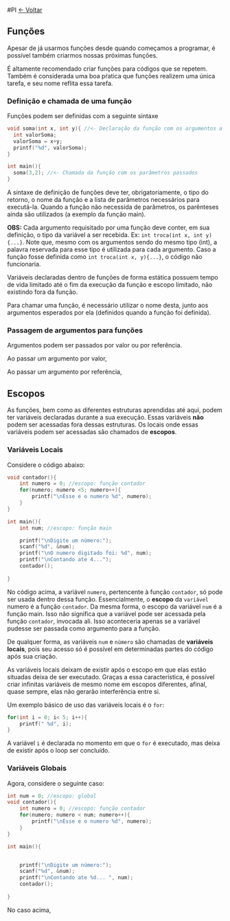 #PI 
[<- Voltar](./Menu.md)
## Funções

Apesar de já usarmos funções desde quando começamos a programar, é possível também criarmos nossas próximas funções.

É altamente recomendado criar funções para códigos que se repetem. Também é considerada uma boa pŕatica que funções realizem uma única tarefa, e seu nome reflita essa tarefa.
### Definição e chamada de uma função

Funções podem ser definidas com a seguinte sintaxe

```c
void soma(int x, int y){ //<- Declaração da função com os argumentos a serem manipulados
  int valorSoma;
  valorSoma = x+y;
  printf("%d", valorSoma);
}

int main(){
  soma(3,2); //<- Chamada da função com os parâmetros passados
}
```

A sintaxe de definição de funções deve ter, obrigatoriamente, o tipo do retorno, o nome da função e a lista de parâmetros necessários para executá-la.
Quando a função não necessida de parâmetros, os parênteses ainda são utilizados (a exemplo da função main).

**OBS:** Cada argumento requisitado por uma função deve conter, em sua definição, o tipo da variável a ser recebida. Ex: ```int troca(int x, int y){...}```. Note que, mesmo com os argumentos sendo do mesmo tipo (int), a palavra reservada para esse tipo é utilizada para cada argumento. Caso a função fosse definida como ```int troca(int x, y){...}```, o código não funcionaria.

Variáveis declaradas dentro de funções de forma estática possuem tempo de vida limitado até o fim da execução da função e escopo limitado, não existindo fora da função.

Para chamar uma função, é necessário utilizar o nome desta, junto aos argumentos esperados por ela (definidos quando a função foi definida).

### Passagem de argumentos para funções

Argumentos podem ser passados por valor ou por referência.

Ao passar um argumento por valor,

Ao passar um argumento por referência,

## Escopos

As funções, bem como as diferentes estruturas aprendidas até aqui, podem ter variáveis declaradas durante a sua execução. Essas variáveis **não** podem ser acessadas fora dessas estruturas. Os locais onde essas variáveis podem ser acessadas são chamados de **escopos**.

### Variáveis Locais

Considere o código abaixo:

```C
void contador(){
	int numero = 0; //escopo: função contador
	for(numero; numero <5; numero++){
		printf("\nEsse e o numero %d", numero);
	}
}

int main(){
	int num; //escopo: função main

	printf("\nDigite um número:");
	scanf("%d", &num);
	printf("\nO numero digitado foi: %d", num);
	printf("\nContando ate 4...");
	contador();
	
}
```

No código acima, a variável ```numero```, pertencente à função `contador`, só pode ser usada dentro dessa função. Essencialmente, o **escopo** da `variável` numero é a função `contador`. 
Da mesma forma, o escopo da variável `num` é a função main. Isso não significa que a variável pode ser acessada pela função `contador`, invocada ali. Isso aconteceria apenas se a variável pudesse ser passada como argumento para a função. 

De qualquer forma, as variáveis `num` e `número` são chamadas de **variáveis locais**, pois seu acesso só é possível em determinadas partes do código após sua criação.

As variáveis locais deixam de existir após o escopo em que elas estão situadas deixa de ser executado. Graças a essa característica, é possível criar infinitas variáveis de mesmo nome em escopos diferentes, afinal, quase sempre, elas não gerarão interferência entre si.

Um exemplo básico de uso das variáveis locais é o `for`:
```C
for(int i = 0; i< 5; i++){
	printf(" %d", i);
}
```

A variável `i` é declarada no momento em que o `for` é executado, mas deixa de existir após o loop ser concluído.
### Variáveis Globais

Agora, considere o seguinte caso:

```c
int num = 0; //escopo: global
void contador(){
	int numero = 0; //escopo: função contador
	for(numero; numero < num; numero++){
		printf("\nEsse e o numero %d", numero);
	}
}

int main(){


	printf("\nDigite um número:");
	scanf("%d", &num);
	printf("\nContando ate %d... ", num);
	contador();
	
}
```

No caso acima,